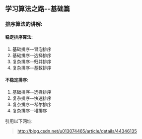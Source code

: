 ## 学习算法之路--基础篇
### 排序算法的讲解:
#### 稳定排序算法:
1. 基础排序--冒泡排序  
2. 基础排序--选择排序
3. 复杂排序--归并排序
4. 复杂排序--基数排序

#### 不稳定排序:
1. 基础排序--选择排序
2. 复杂排序--快速排序
3. 复杂排序--希尔排序
4. 复杂排序--堆排序

引用以下网址:
>http://blog.csdn.net/u013074465/article/details/44346135

